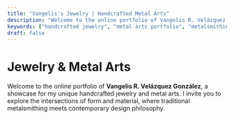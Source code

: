 ```yaml
---
title: "Vangelis's Jewelry | Handcrafted Metal Arts"
description: "Welcome to the online portfolio of Vangelis R. Velázquez González, a showcase for unique handcrafted jewelry and metal arts driven by traditional metalsmithing and contemporary design."
keywords: ["handcrafted jewelry", "metal arts portfolio", "metalsmithing", "art jewelry commissions"]
draft: false
---
```


# Jewelry & Metal Arts

Welcome to the online portfolio of **Vangelis R. Velázquez González**, a showcase for my unique handcrafted jewelry and metal arts. I invite you to explore the intersections of form and material, where traditional metalsmithing meets contemporary design philosophy.